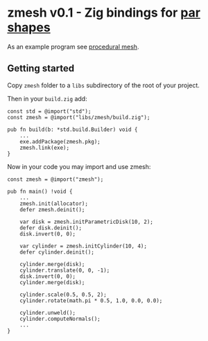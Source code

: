 # zmesh v0.1 - Zig bindings for [par shapes](https://github.com/prideout/par/blob/master/par_shapes.h)

As an example program see [procedural mesh](https://github.com/michal-z/zig-gamedev/tree/main/samples/procedural_mesh).

## Getting started

Copy `zmesh` folder to a `libs` subdirectory of the root of your project.

Then in your `build.zig` add:

```zig
const std = @import("std");
const zmesh = @import("libs/zmesh/build.zig");

pub fn build(b: *std.build.Builder) void {
    ...
    exe.addPackage(zmesh.pkg);
    zmesh.link(exe);
}
```

Now in your code you may import and use zmesh:

```zig
const zmesh = @import("zmesh");

pub fn main() !void {
    ...
    zmesh.init(allocator);
    defer zmesh.deinit();

    var disk = zmesh.initParametricDisk(10, 2);
    defer disk.deinit();
    disk.invert(0, 0);

    var cylinder = zmesh.initCylinder(10, 4);
    defer cylinder.deinit();

    cylinder.merge(disk);
    cylinder.translate(0, 0, -1);
    disk.invert(0, 0);
    cylinder.merge(disk);

    cylinder.scale(0.5, 0.5, 2);
    cylinder.rotate(math.pi * 0.5, 1.0, 0.0, 0.0);

    cylinder.unweld();
    cylinder.computeNormals();
    ...
}
```
